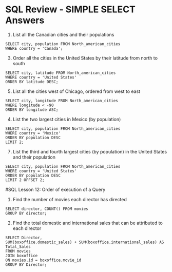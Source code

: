 # SQL Review - SIMPLE SELECT Answers

1. List all the Canadian cities and their populations
```
SELECT city, population FROM North_american_cities
WHERE country = 'Canada';
```

3. Order all the cities in the United States by their latitude from north to south
```
SELECT city, latitude FROM North_american_cities
WHERE country = 'United States'
ORDER BY latitude DESC;
```

5. List all the cities west of Chicago, ordered from west to east
```   
SELECT city, longitude FROM North_american_cities
WHERE longitude < -90
ORDER BY longitude ASC;
```
4. List the two largest cities in Mexico (by population)
```
SELECT city, population FROM North_american_cities
WHERE country = 'Mexico'
ORDER BY population DESC
LIMIT 2;
```

7. List the third and fourth largest cities (by population) in the United States and their population
```
SELECT city, population FROM North_american_cities
WHERE country = 'United States'
ORDER BY population DESC
LIMIT 2 OFFSET 2;
```

#SQL Lesson 12: Order of execution of a Query

1. Find the number of movies each director has directed
```
SELECT director, COUNT() FROM movies
GROUP BY director;
```

2. Find the total domestic and international sales that can be attributed to each director
```
SELECT Director,
SUM(boxoffice.domestic_sales) + SUM(boxoffice.international_sales) AS Total_Sales
FROM movies
JOIN boxoffice
ON movies.id = boxoffice.movie_id
GROUP BY Director;
```
